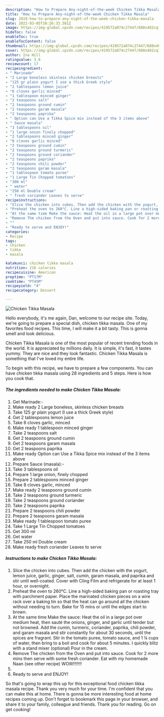 ```yaml
---
description: "How to Prepare Any-night-of-the-week Chicken Tikka Masala"
title: "How to Prepare Any-night-of-the-week Chicken Tikka Masala"
slug: 2819-how-to-prepare-any-night-of-the-week-chicken-tikka-masala
date: 2022-03-05T10:26:33.581Z
image: https://img-global.cpcdn.com/recipes/419572a074c27447/680x482cq70/chicken-tikka-masala-recipe-main-photo.jpg
hideToc: false
enableToc: true
enableTocContent: false
thumbnail: https://img-global.cpcdn.com/recipes/419572a074c27447/680x482cq70/chicken-tikka-masala-recipe-main-photo.jpg
cover: https://img-global.cpcdn.com/recipes/419572a074c27447/680x482cq70/chicken-tikka-masala-recipe-main-photo.jpg
author: Ina Hill
ratingvalue: 3.8
reviewcount: 17
recipeingredient:
- " Marinade"
- "2 Large boneless skinless chicken breasts"
- "125 gr plain yogurt I use a thick Greek style"
- "2 tablespoons lemon juice"
- "6 cloves garlic minced"
- "1 tablespoon minced ginger"
- "2 teaspoons salt"
- "2 teaspoons ground cumin"
- "2 teaspoons garam masala"
- "2 teaspoons paprika"
- " Option can Use a Tikka Spice mix instead of the 3 items above"
- " Sauce masala"
- "3 tablespoons oil"
- "1 large onion finely chopped"
- "2 tablespoons minced ginger"
- "8 cloves garlic minced"
- "2 teaspoons ground cumin"
- "2 teaspoons ground turmeric"
- "2 teaspoons ground coriander"
- "2 teaspoons paprika"
- "2 teaspoons chili powder"
- "2 teaspoons garam masala"
- "1 tablespoon tomato puree"
- "1 Large Tin Chopped tomatoes"
- "300 ml"
- " water"
- "250 ml Double cream"
- " fresh coriander Leaves to serve"
recipeinstructions:
- "Slice the chicken into cubes. Then add the chicken with the yogurt, lemon juice, garlic, ginger, salt, cumin, garam masala, and paprika and stir until well-coated. Cover with Cling Film and refrigerate for at least 1 hour, or overnight."
- "Preheat the oven to 260°C. Line a high-sided baking pan or roasting tray with parchment paper. Place the marinated chicken pieces on a wire rack over a baking tin so that the heat can go around all the chicken without needing to turn. Bake for 15 mins or until the edges start to brown."
- "At the same time Make the sauce: Heat the oil in a large pot over medium heat, then sauté the onions, ginger, and garlic until tender but not browned. Add the cumin, turmeric, coriander, paprika, chili powder, and garam masala and stir constantly for about 30 seconds, until the spices are fragrant. Stir in the tomato puree, tomato sauce, and 1 ¼ cups of water, then bring to a boil and cook for about 5 minutes. I quickly blitz with a stand mixer (optional) Pour in the cream."
- "Remove The chicken from the Oven and put into sauce. Cook for 2 more mins then serve with some fresh coriander. Eat with my homemade Naan (see other recipe) WOW!!!!!!!"
- ""
- "Ready to serve and ENJOY!"
categories:
- Recipe
tags:
- chicken
- tikka
- masala

katakunci: chicken tikka masala 
nutrition: 216 calories
recipecuisine: American
preptime: "PT17M"
cooktime: "PT45M"
recipeyield: "4"
recipecategory: Dessert

---
```



![Chicken Tikka Masala](https://img-global.cpcdn.com/recipes/419572a074c27447/680x482cq70/chicken-tikka-masala-recipe-main-photo.jpg)

Hello everybody, it's me again, Dan, welcome to our recipe site. Today, we're going to prepare a special dish, chicken tikka masala. One of my favorites food recipes. This time, I will make it a bit tasty. This is gonna smell and look delicious.



Chicken Tikka Masala is one of the most popular of recent trending foods in the world. It is appreciated by millions daily. It is simple, it's fast, it tastes yummy. They are nice and they look fantastic. Chicken Tikka Masala is something that I've loved my entire life.


To begin with this recipe, we have to prepare a few components. You can have chicken tikka masala using 28 ingredients and 5 steps. Here is how you cook that.

<!--inarticleads1-->

##### The ingredients needed to make Chicken Tikka Masala:

1. Get  Marinade:-
1. Make ready 2 Large boneless, skinless chicken breasts
1. Take 125 gr plain yogurt (I use a thick Greek style)
1. Get 2 tablespoons lemon juice
1. Take 6 cloves garlic, minced
1. Make ready 1 tablespoon minced ginger
1. Take 2 teaspoons salt
1. Get 2 teaspoons ground cumin
1. Get 2 teaspoons garam masala
1. Get 2 teaspoons paprika
1. Make ready  Option can Use a Tikka Spice mix instead of the 3 items above
1. Prepare  Sauce (masala):-
1. Take 3 tablespoons oil
1. Prepare 1 large onion, finely chopped
1. Prepare 2 tablespoons minced ginger
1. Take 8 cloves garlic, minced
1. Make ready 2 teaspoons ground cumin
1. Take 2 teaspoons ground turmeric
1. Take 2 teaspoons ground coriander
1. Take 2 teaspoons paprika
1. Prepare 2 teaspoons chili powder
1. Prepare 2 teaspoons garam masala
1. Make ready 1 tablespoon tomato puree
1. Take 1 Large Tin Chopped tomatoes
1. Get 300 ml
1. Get  water
1. Take 250 ml Double cream
1. Make ready  fresh coriander Leaves to serve




<!--inarticleads2-->

##### Instructions to make Chicken Tikka Masala:

1. Slice the chicken into cubes. Then add the chicken with the yogurt, lemon juice, garlic, ginger, salt, cumin, garam masala, and paprika and stir until well-coated. Cover with Cling Film and refrigerate for at least 1 hour, or overnight.
1. Preheat the oven to 260°C. Line a high-sided baking pan or roasting tray with parchment paper. Place the marinated chicken pieces on a wire rack over a baking tin so that the heat can go around all the chicken without needing to turn. Bake for 15 mins or until the edges start to brown.
1. At the same time Make the sauce: Heat the oil in a large pot over medium heat, then sauté the onions, ginger, and garlic until tender but not browned. Add the cumin, turmeric, coriander, paprika, chili powder, and garam masala and stir constantly for about 30 seconds, until the spices are fragrant. Stir in the tomato puree, tomato sauce, and 1 ¼ cups of water, then bring to a boil and cook for about 5 minutes. I quickly blitz with a stand mixer (optional) Pour in the cream.
1. Remove The chicken from the Oven and put into sauce. Cook for 2 more mins then serve with some fresh coriander. Eat with my homemade Naan (see other recipe) WOW!!!!!!!
1. 
1. Ready to serve and ENJOY!



So that's going to wrap this up for this exceptional food chicken tikka masala recipe. Thank you very much for your time. I'm confident that you can make this at home. There is gonna be more interesting food at home recipes coming up. Don't forget to bookmark this page in your browser, and share it to your family, colleague and friends. Thank you for reading. Go on get cooking!
